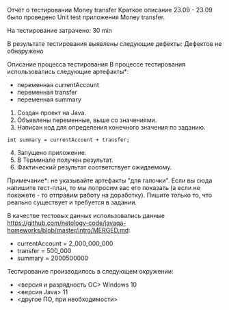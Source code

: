 Отчёт о тестировании Money transfer
Краткое описание
23.09 - 23.09 было проведено Unit test приложения Money transfer.

На тестирование затрачено: 30 min

В результате тестирования выявлены следующие дефекты:
    Дефектов не обнаружено

Описание процесса тестирования
    В процессе тестирования использовались следующие артефакты*:

* переменная currentAccount
* переменная transfer
* переменная summary

1. Создан проект на Java.
2. Объявлены переменные, выше со значениями. 
3. Написан код для определения конечного значения по заданию. 
```
int summary = currentAccount + transfer;
```
4. Запущено приложение.
5. В Терминале получен результат. 
6. Фактический результат соответствует ожидаемому. 


Примечание*: не указывайте артефакты "для галочки". Если вы сюда напишите тест-план, то мы попросим вас его показать (а если не покажете - то отправим работу на доработку). Пишите только то, что реально существует и требуется в задании.

В качестве тестовых данных использовались данные https://github.com/netology-code/javaqa-homeworks/blob/master/intro/MERGED.md:

* currentAccount = 2_000_000_000
* transfer = 500_000
* summary = 2000500000

Тестирование производилось в следующем окружении:

* <версия и разрядность ОС> Windows 10
* <версия Java> 11
* <другое ПО, при необходимости>

